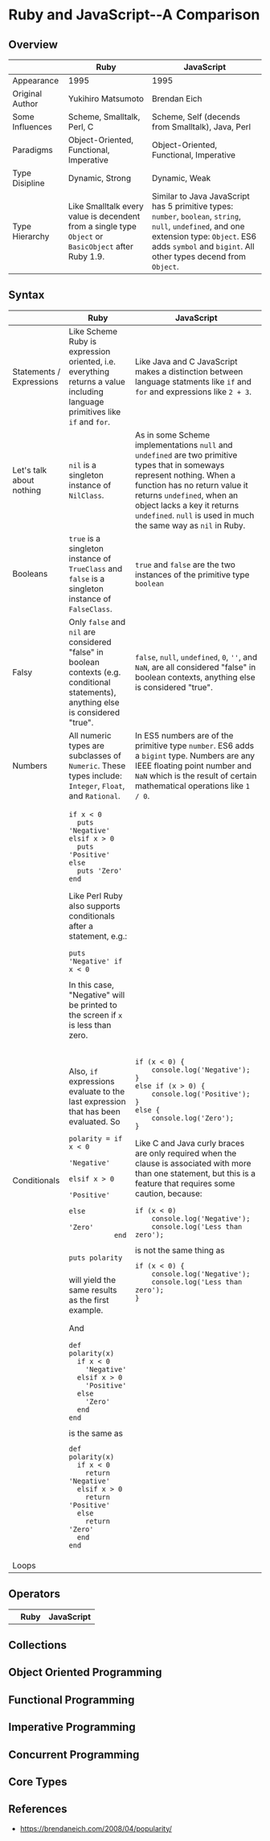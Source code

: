 # Ruby and JavaScript--A Comparison

## Overview

|                             | Ruby                                        | JavaScript                                    |
| --------------------------- | ------------------------------------------- | --------------------------------------------- |
| Appearance                  | 1995                                        | 1995                                          |
| Original Author             | Yukihiro Matsumoto                          | Brendan Eich                                  |
| Some Influences             | Scheme, Smalltalk, Perl, C                  | Scheme, Self (decends from Smalltalk), Java, Perl |
| Paradigms                   | Object-Oriented, Functional, Imperative     | Object-Oriented, Functional, Imperative       |
| Type Disipline              | Dynamic, Strong                             | Dynamic, Weak                                 |
| Type Hierarchy              | Like Smalltalk every value is decendent from a single type `Object` or `BasicObject` after Ruby 1.9. | Similar to Java JavaScript has 5 primitive types: `number`, `boolean`, `string`, `null`, `undefined`, and one extension type: `Object`. ES6 adds `symbol` and `bigint`. All other types decend from `Object`. |

## Syntax

<table>
  <thead>
    <tr>
      <th></th>
      <th>Ruby</th>
      <th>JavaScript</th>
    </tr>
  </thead>
  <tbody>
<tr>
  <td>Statements / Expressions</td>
  <td>Like Scheme Ruby is expression oriented, i.e.
  everything returns a value including
  language primitives like <code>if</code> and
  <code>for</code>.</td>
  <td>Like Java and C JavaScript makes a
  distinction between language statments like
  <code>if</code> and <code>for</code> and
  expressions like <code>2 + 3</code>.</td>
</tr>
<tr>
  <td>Let's talk about nothing</td>
  <td><code>nil</code> is a singleton instance of <code>NilClass</code>.</td>
  <td>As in some Scheme implementations <code>null</code> and <code>undefined</code>
  are two primitive types that in someways represent nothing.
  When a function has no return value it returns <code>undefined</code>,
  when an object lacks a key it returns <code>undefined</code>. <code>null</code> is
  used in much the same way as <code>nil</code> in Ruby.</td>
</tr>
<tr>
  <td>Booleans</td>
  <td><code>true</code> is a singleton instance of <code>TrueClass</code>
  and <code>false</code> is a singleton instance of <code>FalseClass</code>.</td>
  <td><code>true</code> and <code>false</code> are the two instances of the primitive
  type <code>boolean</code></td>
</tr>
<tr>
  <td>Falsy</td>
  <td>Only <code>false</code> and <code>nil</code> are considered "false" in boolean contexts (e.g. conditional statements), anything else is considered "true".</td>
  <td><code>false</code>, <code>null</code>, <code>undefined</code>, <code>0</code>, <code>''</code>, and <code>NaN</code>,
  are all considered "false" in boolean contexts, anything else is considered "true".</td>
<tr>
  <td>Numbers</td>
  <td>All numeric types are subclasses of <code>Numeric</code>. These types include:
  <code>Integer</code>, <code>Float</code>, and <code>Rational</code>.</td>
  <td>In ES5 numbers are of the primitive type <code>number</code>. ES6 adds a <code>bigint</code> type.
  Numbers are any IEEE floating point number and <code>NaN</code> which is the result of certain mathematical operations like <code>1 / 0</code>.</td>
</tr>
<tr>
  <td>Conditionals</td>
  <td>
<pre><code>if x < 0
  puts 'Negative'
elsif x > 0
  puts 'Positive'
else
  puts 'Zero'
end
</code></pre>
<p>Like Perl Ruby also supports conditionals
after a statement, e.g.:
<pre><code>puts 'Negative' if x < 0</code></pre>
In this case, "Negative" will be printed to the
screen if <code>x</code> is less than zero.</p>
<br>
<p>Also, <code>if</code> expressions evaluate
to the last expression that has been evaluated.
So
<pre><code>polarity = if x < 0
             'Negative'
           elsif x > 0
             'Positive'
           else
             'Zero'
           end

puts polarity</code></pre>
will yield the same results as the first example.</p>
<p>And
<pre><code>def polarity(x)
  if x < 0
    'Negative'
  elsif x > 0
    'Positive'
  else
    'Zero'
  end
end</code></pre>
is the same as
<pre><code>def polarity(x)
  if x < 0
    return 'Negative'
  elsif x > 0
    return 'Positive'
  else
    return 'Zero'
  end
end</code></pre></p>
</td>
<td>
<pre><code>if (x < 0) {
    console.log('Negative');
}
else if (x > 0) {
    console.log('Positive');
}
else {
    console.log('Zero');
}
</code></pre>
<p>Like C and Java curly braces are only
required when the clause is associated with
more than one statement, but this is a
feature that requires some caution, because:
<pre><code>if (x < 0)
    console.log('Negative');
    console.log('Less than zero');
</code></pre>
is not the same thing as
<pre><code>if (x < 0) {
    console.log('Negative');
    console.log('Less than zero');
}</code></pre></p>
</td>
</tr>
<tr>
  <td>Loops</td>
  <td></td>
  <td></td>
</tr>
</tbody>
</table>

## Operators

<table>
  <thead>
    <tr>
      <th></th>
      <th>Ruby</th>
      <th>JavaScript</th>
    </tr>
  </thead>
  <tbody>
<tr>
</tr>
</tbody>
</table>

## Collections

## Object Oriented Programming

## Functional Programming

## Imperative Programming

## Concurrent Programming

## Core Types

## References

- https://brendaneich.com/2008/04/popularity/
